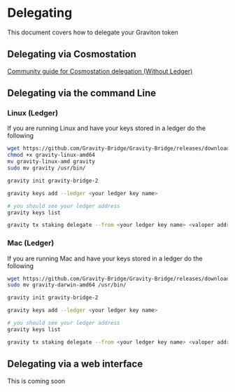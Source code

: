 # Delegating

This document covers how to delegate your Graviton token

## Delegating via Cosmostation

[Community guide for Cosmostation delegation (Without Ledger)](https://stakeking.notion.site/Gravity-Bridge-Delegation-Guide-c9c0ff7b190b45b9a4e6b7a54c62a996)

## Delegating via the command Line

### Linux (Ledger)

If you are running Linux and have your keys stored in a ledger do the following

```bash
wget https://github.com/Gravity-Bridge/Gravity-Bridge/releases/download/v1.2.1/gravity-linux-amd64
chmod +x gravity-linux-amd64
mv gravity-linux-amd gravity
sudo mv gravity /usr/bin/

gravity init gravity-bridge-2

gravity keys add --ledger <your ledger key name>

# you should see your ledger address
gravity keys list

gravity tx staking delegate --from <your ledger key name> <valoper address> <amount> --node https://gravitychain.io:26657 --chain-id gravity-bridge-2
```

### Mac (Ledger)

If you are running Mac and have your keys stored in a ledger do the following

```bash
wget https://github.com/Gravity-Bridge/Gravity-Bridge/releases/download/v1.2.1/gravity-darwin-amd64
sudo mv gravity-darwin-amd64 /usr/bin/

gravity init gravity-bridge-2

gravity keys add --ledger <your ledger key name>

# you should see your ledger address
gravity keys list

gravity tx staking delegate --from <your ledger key name> <valoper address> <amount> --node https://gravitychain.io:26657 --chain-id gravity-bridge-2
```

## Delegating via a web interface

This is coming soon
